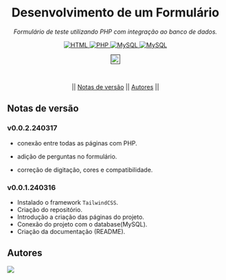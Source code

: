 <h1 align="center">Desenvolvimento de um Formulário</h1>
<p align=center><i align="center">Formulário de teste utilizando PHP com integração ao banco de dados.</i></p>

<div align="center">

<a href="https://developer.mozilla.org/pt-BR/docs/Web/HTML">
<img alt="HTML" src="https://img.shields.io/badge/HTML-E34F26.svg?logo=html5&logoColor=white">
</a>
<a href="https://www.php.net">
<img alt="PHP" src="https://img.shields.io/badge/PHP-%23777BB4.svg?logo=php&logoColor=white">
</a>
<a href="https://tailwindcss.com">
<img alt="MySQL" src ='https://img.shields.io/badge/tailwindcss-%2338B2AC.svg?logo=tailwind-css&logoColor=white'>
</a>
<a href="https://www.mysql.com">
<img alt="MySQL" src="https://img.shields.io/badge/MySQL-%2300f.svg?&logo=MySQL&logoColor=white">
</a>

<a href=""><img src="https://img.shields.io/badge/version-0.0.1-240316?" height="22" alt="Version"/></a>

<br>

|| [Notas de versão](#section-changelog) || [Autores](#section-autores) ||

</div>

<a name="section-changelog">

## Notas de versão

</a>

### v0.0.2.240317

- conexão entre todas as páginas com PHP.

- adição de perguntas no formulário.

- correção de digitação, cores e compatibilidade.


### v0.0.1.240316

- Instalado o framework `TailwindCSS`.
- Criação do repositório.
- Introdução a criação das páginas do projeto.
- Conexão do projeto com o database(MySQL).
- Criação da documentação (README).

<a name="section-autores">

## Autores

</a>

<a href="https://github.com/Gabriel276-only/form-sample/graphs/contributors">
  <img src="https://contrib.rocks/image?repo=Gabriel276-only/form-sample" />
</a>
